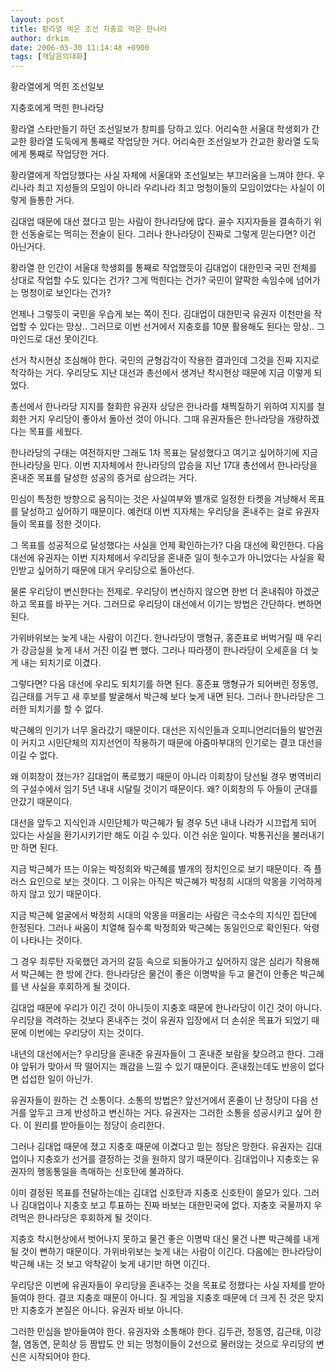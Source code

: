```yaml
---
layout: post
title: 황라열 먹은 조선 지충호 먹은 한나라
author: drkim
date: 2006-05-30 11:14:48 +0900
tags: [깨달음의대화]
---
```

황라열에게 먹힌 조선일보
  
지충호에게 먹힌 한나라당
  

  
황라열 스타만들기 하던 조선일보가 창피를 당하고 있다. 어리숙한 서울대 학생회가 간교한 황라열 도둑에게 통째로 작업당한 거다. 어리숙한 조선일보가 간교한 황라열 도둑에게 통째로 작업당한 거다. 
  

  
황라열에게 작업당했다는 사실 자체에 서울대와 조선일보는 부끄러움을 느껴야 한다. 우리나라 최고 지성들의 모임이 아니라 우리나라 최고 멍청이들의 모임이었다는 사실이 이렇게 들통한 거다. 
  

  
김대업 때문에 대선 졌다고 믿는 사람이 한나라당에 많다. 골수 지지자들을 결속하기 위한 선동술로는 먹히는 전술이 된다. 그러나 한나라당이 진짜로 그렇게 믿는다면? 이건 아닌거다. 
  

  
황라열 한 인간이 서울대 학생회를 통째로 작업했듯이 김대업이 대한민국 국민 전체를 상대로 작업할 수도 있다는 건가? 그게 먹힌다는 건가? 국민이 얄팍한 속임수에 넘어가는 멍청이로 보인다는 건가?
  

  
언제나 그렇듯이 국민을 우습게 보는 쪽이 진다. 김대업이 대한민국 유권자 이천만을 작업할 수 있다는 망상.. 그러므로 이번 선거에서 지충호를 10분 활용해도 된다는 망상.. 그 마인드로 대선 못이긴다.
  

  
선거 착시현상 조심해야 한다. 국민의 균형감각이 작용한 결과인데 그것을 진짜 지지로 착각하는 거다. 우리당도 지난 대선과 총선에서 생겨난 착시현상 때문에 지금 이렇게 되었다. 
  

  
총선에서 한나라당 지지를 철회한 유권자 상당은 한나라를 채찍질하기 위하여 지지를 철회한 거지 우리당이 좋아서 돌아선 것이 아니다. 그때 유권자들은 한나라당을 개량하겠다는 목표를 세웠다.
  

  
한나라당의 구태는 여전하지만 그래도 1차 목표는 달성했다고 여기고 싶어하기에 지금 한나라당을 민다. 이번 지자체에서 한나라당의 압승을 지난 17대 총선에서 한나라당을 혼내준 목표를 달성한 성공의 증거로 삼으려는 거다.
  

  
민심이 특정한 방향으로 움직이는 것은 사실여부와 별개로 일정한 타켓을 겨냥해서 목표를 달성하고 싶어하기 때문이다. 예컨대 이번 지자체는 우리당을 혼내주는 걸로 유권자들이 목표를 정한 것이다. 
  

  
그 목표를 성공적으로 달성했다는 사실을 언제 확인하는가? 다음 대선에 확인한다. 다음 대선에 유권자는 이번 지자체에서 우리당을 혼내준 일이 헛수고가 아니었다는 사실을 확인받고 싶어하기 때문에 대거 우리당으로 돌아선다.
  

  
물론 우리당이 변신한다는 전제로. 우리당이 변신하지 않으면 한번 더 혼내줘야 하겠군 하고 목표를 바꾸는 거다. 그러므로 우리당이 대선에서 이기는 방법은 간단하다. 변하면 된다. 
  

  
가위바위보는 늦게 내는 사람이 이긴다. 한나라당이 맹형규, 홍준표로 버벅거릴 때 우리가 강금실을 늦게 내서 거진 이길 뻔 했다. 그러나 따라쟁이 한나라당이 오세훈을 더 늦게 내는 되치기로 이겼다. 
  

  
그렇다면? 다음 대선에 우리도 되치기를 하면 된다. 홍준표 맹형규가 되어버린 정동영, 김근태를 거두고 새 후보를 발굴해서 박근혜 보다 늦게 내면 된다. 그러나 한나라당은 그러한 되치기를 할 수 없다. 
  

  
박근혜의 인기가 너무 올라갔기 때문이다. 대선은 지식인들과 오피니언리더들의 발언권이 커지고 시민단체의 지지선언이 작용하기 때문에 아줌마부대의 인기로는 결코 대선을 이길 수 없다. 
  

  
왜 이회창이 졌는가? 김대업이 폭로했기 때문이 아니라 이회창이 당선될 경우 병역비리의 구설수에서 임기 5년 내내 시달릴 것이기 때문이다. 왜? 이회창의 두 아들이 군대를 안갔기 때문이다. 
  

  
대선을 앞두고 지식인과 시민단체가 박근혜가 될 경우 5년 내내 나라가 시끄럽게 되어 있다는 사실을 환기시키기만 해도 이길 수 있다. 이건 쉬운 일이다. 박통귀신을 불러내기만 하면 된다. 
  

  
지금 박근혜가 뜨는 이유는 박정희와 박근혜를 별개의 정치인으로 보기 때문이다. 즉 플러스 요인으로 보는 것이다. 그 이유는 아직은 박근혜가 박정희 시대의 악몽을 기억하게 하지 않고 있기 때문이다. 
  

  
지금 박근혜 얼굴에서 박정희 시대의 악몽을 떠올리는 사람은 극소수의 지식인 집단에 한정된다. 그러나 싸움이 치열해 질수록 박정희와 박근혜는 동일인으로 확인된다. 악령이 나타나는 것이다. 
  

  
그 경우 최루탄 자욱했던 과거의 갈등 속으로 되돌아가고 싶어하지 않은 심리가 작용해서 박근혜는 한 방에 간다. 한나라당은 물건이 좋은 이명박을 두고 물건이 안좋은 박근혜를 낸 사실을 후회하게 될 것이다. 
  

  
김대업 때문에 우리가 이긴 것이 아니듯이 지충호 때문에 한나라당이 이긴 것이 아니다. 우리당을 격려하는 것보다 혼내주는 것이 유권자 입장에서 더 손쉬운 목표가 되었기 때문에 이번에는 우리당이 지는 것이다. 
  

  
내년의 대선에서는? 우리당을 혼내준 유권자들이 그 혼내준 보람을 찾으려고 한다. 그래야 앞뒤가 맞아서 딱 떨어지는 쾌감을 느낄 수 있기 때문이다. 혼내줬는데도 반응이 없다면 섭섭한 일이 아닌가.
  

  
유권자들이 원하는 건 소통이다. 소통의 방법은? 앞선거에서 혼줄이 난 정당이 다음 선거를 앞두고 크게 반성하고 변신하는 거다. 유권자는 그러한 소통을 성공시키고 싶어 한다. 이 원리를 받아들이는 정당이 승리한다.
  

  
그러나 김대업 때문에 졌고 지충호 때문에 이겼다고 믿는 정당은 망한다. 유권자는 김대업이나 지충호가 선거를 결정하는 것을 원하지 않기 때문이다. 김대업이나 지충호는 유권자의 행동통일을 촉매하는 신호탄에 불과하다. 
  

  
이미 결정된 목표를 전달하는데는 김대업 신호탄과 지충호 신호탄이 쓸모가 있다. 그러나 김대업이나 지충호 보고 투표하는 진짜 바보는 대한민국에 없다. 지충호 국물까지 우려먹은 한나라당은 후회하게 될 것이다.
  

  
지충호 착시현상에서 벗어나지 못하고 물건 좋은 이명박 대신 물건 나쁜 박근혜를 내게 될 것이 뻔하기 때문이다. 가위바위보는 늦게 내는 사람이 이긴다. 다음에는 한나라당이 박근혜 내는 것 보고 악착같이 늦게 내기만 하면 이긴다. 
  

  
우리당은 이번에 유권자들이 우리당을 혼내주는 것을 목표로 정했다는 사실 자체를 받아들여야 한다. 결코 지충호 때문이 아니다. 질 게임을 지충호 때문에 더 크게 진 것은 맞지만 지충호가 본질은 아니다. 유권자 바보 아니다. 
  

  
그러한 민심을 받아들여야 한다. 유권자와 소통해야 한다. 김두관, 정동영, 김근태, 이강철, 염동연, 문희상 등 짬밥도 안 되는 멍청이들이 2선으로 물러앉는 것으로 우리당의 변신은 시작되어야 한다.